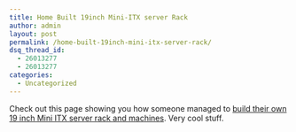 ```yaml
---
title: Home Built 19inch Mini-ITX server Rack
author: admin
layout: post
permalink: /home-built-19inch-mini-itx-server-rack/
dsq_thread_id:
  - 26013277
  - 26013277
categories:
  - Uncategorized
---
```

Check out this page showing you how someone managed to [build their own 19 inch Mini ITX server rack and machines][1]. Very cool stuff.

 [1]: http://rack.modzone.dk/